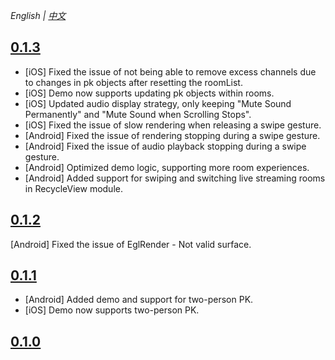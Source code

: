 

*English | [中文](CHANGELOG.zh.md)*  

## [0.1.3](https://github.com/AgoraIO-Community/VideoLoaderAPI/releases/tag/0.1.3)
- [iOS] Fixed the issue of not being able to remove excess channels due to changes in pk objects after resetting the roomList.
- [iOS] Demo now supports updating pk objects within rooms.
- [iOS] Updated audio display strategy, only keeping "Mute Sound Permanently" and "Mute Sound when Scrolling Stops".
- [iOS] Fixed the issue of slow rendering when releasing a swipe gesture.
- [Android] Fixed the issue of rendering stopping during a swipe gesture.
- [Android] Fixed the issue of audio playback stopping during a swipe gesture.
- [Android] Optimized demo logic, supporting more room experiences.
- [Android] Added support for swiping and switching live streaming rooms in RecycleView module.

## [0.1.2](https://github.com/AgoraIO-Community/VideoLoaderAPI/releases/tag/0.1.2)
  [Android] Fixed the issue of EglRender - Not valid surface.

## [0.1.1](https://github.com/AgoraIO-Community/VideoLoaderAPI/releases/tag/0.1.1)
- [Android] Added demo and support for two-person PK.
- [iOS] Demo now supports two-person PK.

## [0.1.0](https://github.com/AgoraIO-Community/VideoLoaderAPI/releases/tag/0.1.0)


